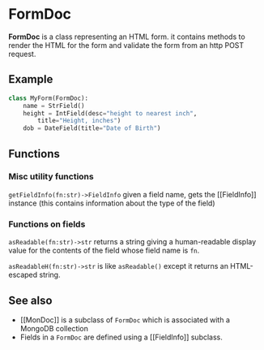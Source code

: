 # FormDoc

**FormDoc** is a class representing an HTML form. it contains methods to render the HTML for the form and validate the form from an http POST request.

## Example

```py
class MyForm(FormDoc):
    name = StrField()
    height = IntField(desc="height to nearest inch",
        title="Height, inches")
    dob = DateField(title="Date of Birth")
```

## Functions

### Misc utility functions

`getFieldInfo(fn:str)->FieldInfo` given a field name, gets the [[FieldInfo]] instance (this contains information about the type of the field)

### Functions on fields

`asReadable(fn:str)->str` returns a string giving a human-readable display value for the contents of the field whose field name is `fn`.

`asReadableH(fn:str)->str` is like `asReadable()` except it returns an HTML-escaped string. 



## See also

* [[MonDoc]] is a subclass of `FormDoc` which is associated with a MongoDB collection
* Fields in a `FormDoc` are defined using a [[FieldInfo]] subclass.


